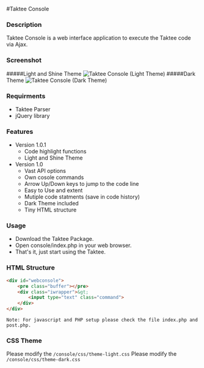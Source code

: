 #Taktee Console

### Description
Taktee Console is a web interface application to execute the Taktee code via Ajax.

### Screenshot
#####Light and Shine Theme
<img alt="Taktee Console (Light Theme)" src="http://i39.tinypic.com/2vcf3o0.jpg">
#####Dark Theme
<img alt="Taktee Console (Dark Theme)" src="http://i39.tinypic.com/107521d.png">

### Requirments
- Taktee Parser
- jQuery library

### Features
- Version 1.0.1
  - Code highlight functions
  - Light and Shine Theme
- Version 1.0
  - Vast API options
  - Own cosole commands
  - Arrow Up/Down keys to jump to the code line
  - Easy to Use and extent
  - Mutiple code statments (save in code history)
  - Dark Theme included
  - Tiny HTML structure

### Usage
- Download the Taktee Package.
- Open console/index.php in your web browser.
- That's it, just start using the Taktee.

### HTML Structure
````html
<div id="webconsole">
	<pre class="buffer"></pre>
	<div class="iwrapper">&gt;
		<input type="text" class="command">
	</div>
</div>
````
`Note: For javascript and PHP setup please check the file index.php and post.php.`

### CSS Theme
Please modify the `/console/css/theme-light.css`
Please modify the `/console/css/theme-dark.css`
